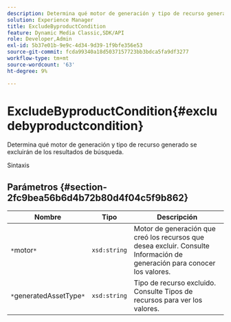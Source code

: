 ```yaml
---
description: Determina qué motor de generación y tipo de recurso generado se excluirán de los resultados de búsqueda.
solution: Experience Manager
title: ExcludeByproductCondition
feature: Dynamic Media Classic,SDK/API
role: Developer,Admin
exl-id: 5b37e01b-9e9c-4d34-9d39-1f9bfe356e53
source-git-commit: fcda99340a18d5037157723bb3bdca5fa9df3277
workflow-type: tm+mt
source-wordcount: '63'
ht-degree: 9%

---
```


# ExcludeByproductCondition{#excludebyproductcondition}

Determina qué motor de generación y tipo de recurso generado se excluirán de los resultados de búsqueda.

Sintaxis

## Parámetros {#section-2fc9bea56b6d4b72b80d4f04c5f9b862}

| Nombre | Tipo | Descripción |
|---|---|---|
| `*`motor`*` | `xsd:string` | Motor de generación que creó los recursos que desea excluir. Consulte Información de generación para conocer los valores. |
| `*`generatedAssetType`*` | `xsd:string` | Tipo de recurso excluido. Consulte Tipos de recursos para ver los valores. |
